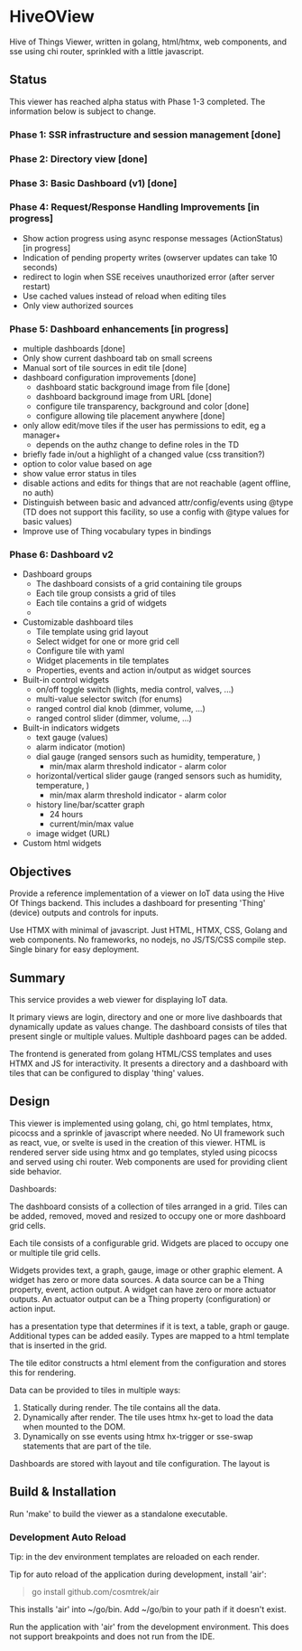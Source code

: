# HiveOView

Hive of Things Viewer, written in golang, html/htmx, web components, and sse using chi router, sprinkled with a little javascript.

## Status

This viewer has reached alpha status with Phase 1-3 completed. The information below is subject to change.

### Phase 1: SSR infrastructure and session management [done]
### Phase 2: Directory view [done]
### Phase 3: Basic Dashboard (v1) [done]
### Phase 4: Request/Response Handling Improvements [in progress]
* Show action progress using async response messages (ActionStatus) [in progress]
* Indication of pending property writes (owserver updates can take 10 seconds)
* redirect to login when SSE receives unauthorized error (after server restart)
* Use cached values instead of reload when editing tiles
* Only view authorized sources

### Phase 5: Dashboard enhancements [in progress]
* multiple dashboards [done]
* Only show current dashboard tab on small screens
* Manual sort of tile sources in edit tile [done]
* dashboard configuration improvements [done]
  * dashboard static background image from file [done]
  * dashboard background image from URL [done]
  * configure tile transparency, background and color [done]
  * configure allowing tile placement anywhere  [done]
* only allow edit/move tiles if the user has permissions to edit, eg a manager+
  * depends on the authz change to define roles in the TD
* briefly fade in/out a highlight of a changed value (css transition?)
* option to color value based on age 
* show value error status in tiles
* disable actions and edits for things that are not reachable (agent offline, no auth) 
* Distinguish between basic and advanced attr/config/events using @type
   (TD does not support this facility, so use a config with @type values for basic values)
* Improve use of Thing vocabulary types in bindings

### Phase 6: Dashboard v2
* Dashboard groups
  * The dashboard consists of a grid containing tile groups
  * Each tile group consists a grid of tiles
  * Each tile contains a grid of widgets
  * 
* Customizable dashboard tiles
  * Tile template using grid layout
  * Select widget for one or more grid cell 
  * Configure tile with yaml
  * Widget placements in tile templates
  * Properties, events and action in/output as widget sources
* Built-in control widgets 
  * on/off toggle switch (lights, media control, valves, ...)
  * multi-value selector switch (for enums)
  * ranged control dial knob (dimmer, volume, ...)
  * ranged control slider (dimmer, volume, ...)
* Built-in indicators widgets
  * text gauge (values)
  * alarm indicator (motion)
  * dial gauge (ranged sensors such as humidity, temperature, )
    * min/max alarm threshold indicator - alarm color
  * horizontal/vertical slider gauge (ranged sensors such as humidity, temperature, )
    * min/max alarm threshold indicator - alarm color
  * history line/bar/scatter graph
    * 24 hours
    * current/min/max value
  * image widget (URL)
* Custom html widgets


## Objectives

Provide a reference implementation of a viewer on IoT data using the Hive Of Things backend. This includes a dashboard for presenting 'Thing' (device) outputs and controls for inputs.

Use HTMX with minimal of javascript. Just HTML, HTMX, CSS, Golang and web components. No frameworks, no nodejs, no JS/TS/CSS compile step. Single binary for easy deployment. 

## Summary

This service provides a web viewer for displaying IoT data.

It primary views are login, directory and one or more live dashboards that dynamically update as values change. The dashboard consists of tiles that present single or multiple values. Multiple dashboard pages can be added.

The frontend is generated from golang HTML/CSS templates and uses HTMX and JS for interactivity. It presents a directory and a dashboard with tiles that can be configured to display 'thing' values.

## Design

This viewer is implemented using golang, chi, go html templates, htmx, picocss and a sprinkle of javascript where needed. No UI framework such as react, vue, or svelte is used in the creation of this viewer. HTML is rendered server side using htmx and go templates, styled using picocss and served using chi router. Web components are used for providing client side behavior.

Dashboards:

The dashboard consists of a collection of tiles arranged in a grid. Tiles can be added, removed, moved and resized to occupy one or more dashboard grid cells.

Each tile consists of a configurable grid. Widgets are placed to occupy one or multiple tile grid cells. 

Widgets provides text, a graph, gauge, image or other graphic element.  A widget has zero or more data sources. A data source can be a Thing property, event, action output. A widget can have zero or more actuator outputs. An actuator output can be a Thing property (configuration) or action input.

has a presentation type that determines if it is text, a table, graph or gauge. Additional types can be added easily. Types are mapped to a html template that is inserted in the grid.

The tile editor constructs a html element from the configuration and stores this for rendering.

Data can be provided to tiles in multiple ways:
1. Statically during render. The tile contains all the data.
2. Dynamically after render. The tile uses htmx hx-get to load the data when mounted to the DOM.
3. Dynamically on sse events using htmx hx-trigger or sse-swap statements that are part of the tile.

Dashboards are stored with layout and tile configuration. The layout is 


## Build & Installation

Run 'make' to build the viewer as a standalone executable.

### Development Auto Reload

Tip: in the dev environment templates are reloaded on each render.

Tip for auto reload of the application during development, install 'air':
> go install github.com/cosmtrek/air

This installs 'air' into ~/go/bin. Add ~/go/bin to your path if it doesn't exist.

Run the application with 'air' from the development environment. This does not support breakpoints and does not run from
the IDE.
